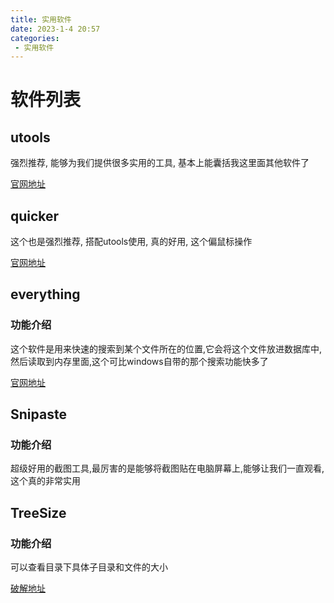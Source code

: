 ```yaml
---
title: 实用软件
date: 2023-1-4 20:57
categories:
 - 实用软件
---
```


# 软件列表

## utools

强烈推荐, 能够为我们提供很多实用的工具,  基本上能囊括我这里面其他软件了

[官网地址](https://www.u.tools/)

## quicker

这个也是强烈推荐,  搭配utools使用, 真的好用, 这个偏鼠标操作

[官网地址](https://getquicker.net/)

## everything

### 功能介绍

这个软件是用来快速的搜索到某个文件所在的位置,它会将这个文件放进数据库中,然后读取到内存里面,这个可比windows自带的那个搜索功能快多了

[官网地址](https://www.voidtools.com/zh-cn/downloads/)

## Snipaste

### 功能介绍

超级好用的截图工具,最厉害的是能够将截图贴在电脑屏幕上,能够让我们一直观看,这个真的非常实用



## TreeSize

### 功能介绍

可以查看目录下具体子目录和文件的大小

[破解地址](https://www.jb51.net/softs/758884.html#downintro2)
